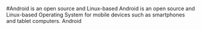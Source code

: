 #Android is an open source and Linux-based
Android is an open source and Linux-based
Operating System for mobile devices
such as smartphones
and tablet computers.
Android 
